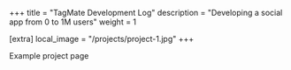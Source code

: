 +++
title = "TagMate Development Log"
description = "Developing a social app from 0 to 1M users"
weight = 1

[extra]
local_image = "/projects/project-1.jpg"
+++

Example project page
